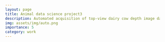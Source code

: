 ```yaml
---
layout: page
title: Animal data science project3
description: Automated acquisition of top-view dairy cow depth image data using an RGB-D sensor camera.
img: assets/img/auto.png
importance: 5
category: work
---
```

